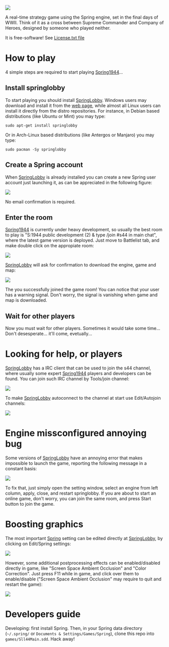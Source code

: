 ![](docs/imgs/header.png)

A real-time strategy game using the Spring engine, set in the final days of WWII. Think of it as a cross between Supreme Commander and Company of Heroes, designed by someone who played neither.

It is free-software! See [License.txt file](docs/License.txt)

# How to play

4 simple steps are required to start playing [Spring1944](http://spring1944.net)...

## Install springlobby

To start playing you should install [SpringLobby](http://springlobby.info/). Windows users may download and install it from the [web page](http://springlobby.info/), while almost all Linux users can install it directly from the distro repositories. For instance, in Debian based distributions (like Ubuntu or Mint) you may type:

```
sudo apt-get install springlobby
```

Or in Arch-Linux based distributions (like Antergos or Manjaro) you may type:

```
sudo pacman -Sy springlobby
```

## Create a Spring account

When [SpringLobby](http://springlobby.info/) is already installed you can create a new Spring user account just launching it, as can be appreciated in the following figure:

![](docs/imgs/register.png)

No email confirmation is required.

## Enter the room

[Spring1944](http://spring1944.net) is currently under heavy development, so usually the best room to play is "S:1944 public development (2) & type /join #s44 in main chat", where the latest game version is deployed. Just move to Battlelist tab, and make double click on the appropiate room:

![](docs/imgs/s44_dev_room.png)

[SpringLobby](http://springlobby.info/) will ask for confirmation to download the engine, game and map:

![](docs/imgs/s44_dev_room_download.png)

The you successfully joined the game room! You can notice that your user has a warning signal. Don't worry, the signal is vanishing when game and map is downloaded.

## Wait for other players

Now you must wait for other players. Sometimes it would take some time... Don't desesperate... it'll come, evetually...

# Looking for help, or players

[SpringLobby](http://springlobby.info/) has a IRC client that can be used to join the s44 channel, where usually some expert [Spring1944](http://spring1944.net) players and developers can be found. You can join such IRC channel by Tools/join channel:

![](docs/imgs/s44_irc_join.png)

To make [SpringLobby](http://springlobby.info/) autoconnect to the channel at start use Edit/Autojoin channels:

![](docs/imgs/s44_irc_autojoin.png)

# Engine missconfigured annoying bug

Some versions of [SpringLobby](http://springlobby.info/) have an annoying error that makes impossible to launch the game, reporting the following message in a constant basis:

![](docs/imgs/springlobby_annoyingbug.png)

To fix that, just simply open the setting window, select an engine from left column, apply, close, and restart springlobby. If you are about to start an online game, don't worry, you can join the same room, and press Start button to join the game.

# Boosting graphics

The most important [Spring](https://springrts.com) setting can be edited directly at [SpringLobby](http://springlobby.info/), by clicking on Edit/Spring settings:

![](docs/imgs/spring_settings.png)

However, some additional postprocessing effects can be enabled/disabled directly in game, like "Screen Space Ambient Occlusion" and "Color Correction". Just press F11 while in game, and click over them to enable/disable ("Screen Space Ambient Occlusion" may require to quit and restart the game):

![](docs/imgs/postprocessing_effects.png)

# Developers guide

Developing: first install Spring. Then, in your Spring data directory (`~/.spring/` or `Documents & Settings/Games/Spring`), clone this repo into `games/Sll44Main.sdd`. Hack away!